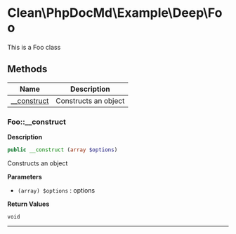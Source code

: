# Clean\PhpDocMd\Example\Deep\Foo  

This is a Foo class





## Methods

| Name | Description |
|------|-------------|
|[__construct](#foo__construct)|Constructs an object|




### Foo::__construct  

**Description**

```php
public __construct (array $options)
```

Constructs an object 

 

**Parameters**

* `(array) $options`
: options  

**Return Values**

`void`


<hr />

